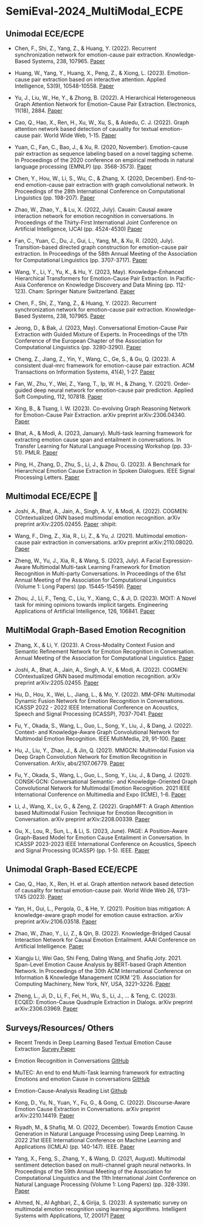# SemiEval-2024_MultiModal_ECPE
## Unimodal ECE/ECPE
- Chen, F., Shi, Z., Yang, Z., & Huang, Y. (2022). Recurrent synchronization network for emotion-cause pair extraction. Knowledge-Based Systems, 238, 107965. [Paper](https://www.sciencedirect.com/science/article/pii/S0950705121010923)

- Huang, W., Yang, Y., Huang, X., Peng, Z., & Xiong, L. (2023). Emotion-cause pair extraction based on interactive attention. Applied Intelligence, 53(9), 10548-10558. [Paper](https://link.springer.com/article/10.1007/s10489-022-03873-x)

- Yu, J., Liu, W., He, Y., & Zhong, B. (2022). A Hierarchical Heterogeneous Graph Attention Network for Emotion-Cause Pair Extraction. Electronics, 11(18), 2884. [Paper](https://www.mdpi.com/2079-9292/11/18/2884)

- Cao, Q., Hao, X., Ren, H., Xu, W., Xu, S., & Asiedu, C. J. (2022). Graph attention network based detection of causality for textual emotion-cause pair. World Wide Web, 1-15. [Paper](https://link.springer.com/article/10.1007/s11280-022-01111-5)

- Yuan, C., Fan, C., Bao, J., & Xu, R. (2020, November). Emotion-cause pair extraction as sequence labeling based on a novel tagging scheme. In Proceedings of the 2020 conference on empirical methods in natural language processing (EMNLP) (pp. 3568-3573). [Paper](https://aclanthology.org/2020.emnlp-main.289.pdf)

- Chen, Y., Hou, W., Li, S., Wu, C., & Zhang, X. (2020, December). End-to-end emotion-cause pair extraction with graph convolutional network. In Proceedings of the 28th International Conference on Computational Linguistics (pp. 198-207). [Paper](https://aclanthology.org/2020.coling-main.17.pdf)

- Zhao, W., Zhao, Y., & Lu, X. (2022, July). Cauain: Causal aware interaction network for emotion recognition in conversations. In Proceedings of the Thirty-First International Joint Conference on Artificial Intelligence, IJCAI (pp. 4524-4530) [Paper](https://www.ijcai.org/proceedings/2022/0628.pdf)

- Fan, C., Yuan, C., Du, J., Gui, L., Yang, M., & Xu, R. (2020, July). Transition-based directed graph construction for emotion-cause pair extraction. In Proceedings of the 58th Annual Meeting of the Association for Computational Linguistics (pp. 3707-3717). [Paper](https://aclanthology.org/2020.acl-main.342.pdf)

- Wang, Y., Li, Y., Yu, K., & Hu, Y. (2023, May). Knowledge-Enhanced Hierarchical Transformers for Emotion-Cause Pair Extraction. In Pacific-Asia Conference on Knowledge Discovery and Data Mining (pp. 112-123). Cham: Springer Nature Switzerland. [Paper](https://link.springer.com/chapter/10.1007/978-3-031-33383-5_9)

- Chen, F., Shi, Z., Yang, Z., & Huang, Y. (2022). Recurrent synchronization network for emotion-cause pair extraction. Knowledge-Based Systems, 238, 107965. [Paper](https://www.sciencedirect.com/science/article/pii/S0950705121010923)

- Jeong, D., & Bak, J. (2023, May). Conversational Emotion-Cause Pair Extraction with Guided Mixture of Experts. In Proceedings of the 17th Conference of the European Chapter of the Association for Computational Linguistics (pp. 3280-3290). [Paper](https://aclanthology.org/2023.eacl-main.240.pdf)

- Cheng, Z., Jiang, Z., Yin, Y., Wang, C., Ge, S., & Gu, Q. (2023). A consistent dual-mrc framework for emotion-cause pair extraction. ACM Transactions on Information Systems, 41(4), 1-27. [Paper](https://dl.acm.org/doi/10.1145/3558548)

- Fan, W., Zhu, Y., Wei, Z., Yang, T., Ip, W. H., & Zhang, Y. (2021). Order-guided deep neural network for emotion-cause pair prediction. Applied Soft Computing, 112, 107818. [Paper](https://www.sciencedirect.com/science/article/pii/S1568494621007390)

- Xing, B., & Tsang, I. W. (2023). Co-evolving Graph Reasoning Network for Emotion-Cause Pair Extraction. arXiv preprint arXiv:2306.04340. [Paper](https://arxiv.org/pdf/2306.04340.pdf)

- Bhat, A., & Modi, A. (2023, January). Multi-task learning framework for extracting emotion cause span and entailment in conversations. In Transfer Learning for Natural Language Processing Workshop (pp. 33-51). PMLR. [Paper](https://proceedings.mlr.press/v203/bhat23a/bhat23a.pdf)

- Ping, H., Zhang, D., Zhu, S., Li, J., & Zhou, G. (2023). A Benchmark for Hierarchical Emotion Cause Extraction in Spoken Dialogues. IEEE Signal Processing Letters. [Paper](https://ieeexplore.ieee.org/document/10120756)

## Multimodal ECE/ECPE :tada:
- Joshi, A., Bhat, A., Jain, A., Singh, A. V., & Modi, A. (2022). COGMEN: COntextualized GNN based multimodal emotion recognition. arXiv preprint arXiv:2205.02455. [Paper](https://aclanthology.org/2022.naacl-main.306.pdf) :shipit:

- Wang, F., Ding, Z., Xia, R., Li, Z., & Yu, J. (2021). Multimodal emotion-cause pair extraction in conversations. arXiv preprint arXiv:2110.08020. [Paper](https://arxiv.org/pdf/2110.08020.pdf)

- Zheng, W., Yu, J., Xia, R., & Wang, S. (2023, July). A Facial Expression-Aware Multimodal Multi-task Learning Framework for Emotion Recognition in Multi-party Conversations. In Proceedings of the 61st Annual Meeting of the Association for Computational Linguistics (Volume 1: Long Papers) (pp. 15445-15459). [Paper](https://aclanthology.org/2023.acl-long.861.pdf)

- Zhou, J., Li, F., Teng, C., Liu, Y., Xiang, C., & Ji, D. (2023). MOIT: A Novel task for mining opinions towards implicit targets. Engineering Applications of Artificial Intelligence, 126, 106841. [Paper](https://www.sciencedirect.com/science/article/pii/S0952197623010254)

## MultiModal Graph-Based Emotion Recognition 
- Zhang, X., & Li, Y. (2023). A Cross-Modality Context Fusion and Semantic Refinement Network for Emotion Recognition in Conversation. Annual Meeting of the Association for Computational Linguistics. [Paper](https://www.aclanthology.org/2023.acl-long.732.pdf)

- Joshi, A., Bhat, A., Jain, A., Singh, A. V., & Modi, A. (2022). COGMEN: COntextualized GNN based multimodal emotion recognition. arXiv preprint arXiv:2205.02455. [Paper](https://aclanthology.org/2022.naacl-main.306.pdf)

- Hu, D., Hou, X., Wei, L., Jiang, L., & Mo, Y. (2022). MM-DFN: Multimodal Dynamic Fusion Network for Emotion Recognition in Conversations. ICASSP 2022 - 2022 IEEE International Conference on Acoustics, Speech and Signal Processing (ICASSP), 7037-7041. [Paper](https://arxiv.org/pdf/2203.02385.pdf)

- Fu, Y., Okada, S., Wang, L., Guo, L., Song, Y., Liu, J., & Dang, J. (2022). Context- and Knowledge-Aware Graph Convolutional Network for Multimodal Emotion Recognition. IEEE MultiMedia, 29, 91-100. [Paper](https://ieeexplore.ieee.org/document/9772497)

- Hu, J., Liu, Y., Zhao, J., & Jin, Q. (2021). MMGCN: Multimodal Fusion via Deep Graph Convolution Network for Emotion Recognition in Conversation. ArXiv, abs/2107.06779. [Paper](https://arxiv.org/pdf/2107.06779.pdf)

- Fu, Y., Okada, S., Wang, L., Guo, L., Song, Y., Liu, J., & Dang, J. (2021). CONSK-GCN: Conversational Semantic- and Knowledge-Oriented Graph Convolutional Network for Multimodal Emotion Recognition. 2021 IEEE International Conference on Multimedia and Expo (ICME), 1-6. [Paper](https://ieeexplore.ieee.org/document/9428438)

- Li, J., Wang, X., Lv, G., & Zeng, Z. (2022). GraphMFT: A Graph Attention based Multimodal Fusion Technique for Emotion Recognition in Conversation. arXiv preprint arXiv:2208.00339. [Paper](https://arxiv.org/pdf/2208.00339.pdf)

- Gu, X., Lou, R., Sun, L., & Li, S. (2023, June). PAGE: A Position-Aware Graph-Based Model for Emotion Cause Entailment in Conversation. In ICASSP 2023-2023 IEEE International Conference on Acoustics, Speech and Signal Processing (ICASSP) (pp. 1-5). IEEE. [Paper](https://arxiv.org/pdf/2303.01795.pdf)

## Unimodal Graph-Based ECE/ECPE

- Cao, Q., Hao, X., Ren, H. et al. Graph attention network based detection of causality for textual emotion-cause pair. World Wide Web 26, 1731–1745 (2023). [Paper](https://link.springer.com/article/10.1007/s11280-022-01111-5#Sec1)

- Yan, H., Gui, L., Pergola, G., & He, Y. (2021). Position bias mitigation: A knowledge-aware graph model for emotion cause extraction. arXiv preprint arXiv:2106.03518. [Paper](https://arxiv.org/pdf/2106.03518.pdf)

- Zhao, W., Zhao, Y., Li, Z., & Qin, B. (2022). Knowledge-Bridged Causal Interaction Network for Causal Emotion Entailment. AAAI Conference on Artificial Intelligence. [Paper](https://arxiv.org/pdf/2212.02995.pdf)
  
- Xiangju Li, Wei Gao, Shi Feng, Daling Wang, and Shafiq Joty. 2021. Span-Level Emotion Cause Analysis by BERT-based Graph Attention Network. In Proceedings of the 30th ACM International Conference on Information & Knowledge Management (CIKM '21). Association for Computing Machinery, New York, NY, USA, 3221–3226. [Paper](https://dl.acm.org/doi/pdf/10.1145/3459637.3482185)

- Zheng, L., Ji, D., Li, F., Fei, H., Wu, S., Li, J., ... & Teng, C. (2023). ECQED: Emotion-Cause Quadruple Extraction in Dialogs. arXiv preprint arXiv:2306.03969. [Paper](https://arxiv.org/pdf/2306.03969.pdf)

## Surveys/Resources/ Others

- Recent Trends in Deep Learning Based Textual Emotion Cause Extraction [Survey Paper](https://ieeexplore.ieee.org/document/10172006)

- Emotion Recognition in Conversations [GitHub](https://github.com/declare-lab/conv-emotion)

- MuTEC: An end to end Multi-Task learning framework for extracting Emotions and emotion Cause in conversations [GitHub](https://github.com/Exploration-Lab/MuTEC)

- Emotion-Cause-Analysis Reading List [Github](https://github.com/NUSTM/ECA-Reading-List)
  
- Kong, D., Yu, N., Yuan, Y., Fu, G., & Gong, C. (2022). Discourse-Aware Emotion Cause Extraction in Conversations. arXiv preprint arXiv:2210.14419. [Paper](https://arxiv.org/pdf/2210.14419.pdf)

- Riyadh, M., & Shafiq, M. O. (2022, December). Towards Emotion Cause Generation in Natural Language Processing using Deep Learning. In 2022 21st IEEE International Conference on Machine Learning and Applications (ICMLA) (pp. 140-147). IEEE. [Paper](https://ieeexplore.ieee.org/abstract/document/10069911)

- Yang, X., Feng, S., Zhang, Y., & Wang, D. (2021, August). Multimodal sentiment detection based on multi-channel graph neural networks. In Proceedings of the 59th Annual Meeting of the Association for Computational Linguistics and the 11th International Joint Conference on Natural Language Processing (Volume 1: Long Papers) (pp. 328-339). [Paper](https://aclanthology.org/2021.acl-long.28.pdf)
- Ahmed, N., Al Aghbari, Z., & Girija, S. (2023). A systematic survey on multimodal emotion recognition using learning algorithms. Intelligent Systems with Applications, 17, 200171 [Paper](https://www.sciencedirect.com/science/article/pii/S2667305322001089/pdf)
